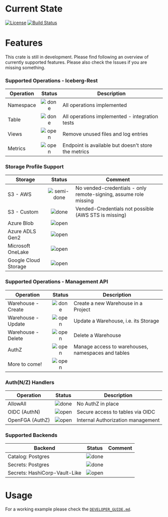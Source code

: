 # Current State
[![License](https://img.shields.io/badge/License-Apache_2.0-blue.svg)](https://opensource.org/licenses/Apache-2.0)
[![Build Status][actions-badge]][actions-url]

[actions-badge]: https://github.com/hansetag/iceberg-rest-server/workflows/CI/badge.svg
[actions-url]: https://github.com/hansetag/iceberg-rest-server/actions?query=workflow%3ACI+branch%3Amain

# Features

This crate is still in development. Please find following an overview of currently supported features.
Please also check the Issues if you are missing something.

### Supported Operations - Iceberg-Rest

| Operation | Status  | Description                                         |
|-----------|:-------:|-----------------------------------------------------|
| Namespace | ![done] | All operations implemented                          |
| Table     | ![done] | All operations implemented - integration tests      |
| Views     | ![open] | Remove unused files and log entries                 |
| Metrics   | ![open] | Endpoint is available but doesn't store the metrics |

### Storage Profile Support

| Storage              |    Status    | Comment                                                          |
|----------------------|:------------:|------------------------------------------------------------------|
| S3 - AWS             | ![semi-done] | No vended-credentials - only remote-signing, assume role missing |
| S3 - Custom          |   ![done]    | Vended-Credentials not possible (AWS STS is missing)             |
| Azure Blob           |   ![open]    |                                                                  |
| Azure ADLS Gen2      |   ![open]    |                                                                  |
| Microsoft OneLake    |   ![open]    |                                                                  |
| Google Cloud Storage |   ![open]    |                                                                  |


### Supported Operations - Management API

| Operation          | Status  | Description                                        |
|--------------------|:-------:|----------------------------------------------------|
| Warehouse - Create | ![done] | Create a new Warehouse in a Project                |
| Warehouse - Update | ![open] | Update a Warehouse, i.e. its Storage               |
| Warehouse - Delete | ![open] | Delete a Warehouse                                 |
| AuthZ              | ![open] | Manage access to warehouses, namespaces and tables |
| More to come!      | ![open] |                                                    |

### Auth(N/Z) Handlers

| Operation       | Status  | Description                       |
|-----------------|:-------:|-----------------------------------|
| AllowAll        | ![done] | No AuthZ in place                 |
| OIDC (AuthN)    | ![open] | Secure access to tables via OIDC  |
| OpenFGA (AuthZ) | ![open] | Internal Authorization management |

### Supported Backends

| Backend                       | Status  | Comment |
|-------------------------------|:-------:|---------|
| Catalog: Postgres             | ![done] |         |
| Secrets: Postgres             | ![done] |         |
| Secrets: HashiCorp-Vault-Like | ![open] |         |


# Usage
For a working example please check the [`DEVELOPER_GUIDE.md`](./DEVELOPER_GUIDE.md).


[open]: https://cdn.jsdelivr.net/gh/Readme-Workflows/Readme-Icons@main/icons/octicons/IssueNeutral.svg
[semi-done]: https://cdn.jsdelivr.net/gh/Readme-Workflows/Readme-Icons@main/icons/octicons/ApprovedChangesGrey.svg
[done]: https://cdn.jsdelivr.net/gh/Readme-Workflows/Readme-Icons@main/icons/octicons/ApprovedChanges.svg